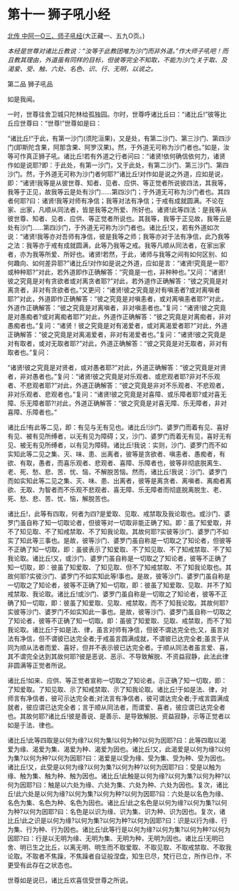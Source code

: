 # 第十一 狮子吼小经

[北传 中阿一O三、师子吼经](https://github.com/gwsice/buddhism/blob/master/%E6%97%A9%E6%9C%9F/%E4%B8%AD%E9%98%BF%E5%90%AB%E7%BB%8F/26.md#yin-pin-shi-zi-hou-jing)(大正藏一、五九O页。)

*本经是世尊对诸比丘教说：“汝等于此教团唯为沙门而非外道。”作大师子吼吧！而且教其理由，外道虽有同样的目标，但彼等完全不知取，不能为沙门;关于取、及渴爱、受、触、六处、名色、识、行、无明，以说之。*

第二品 狮子吼品

如是我闻。

一时，世尊往舍卫城只陀林给孤独园。尔时，世尊呼诸比丘曰：“诸比丘!”彼等比丘应世尊曰：“世尊!”世尊如是曰：

“诸比丘!“于此，有第一沙门(须陀洹果)，又是处，有第二沙门、第三沙门、第四沙门(即斯陀含果，阿那含果、阿罗汉果)。然，于外道无可称为沙门者也。”如是，汝等可作真正狮子吼。诸比丘!若有外道之行者问曰：“诸贤!依何确信依何力，诸贤作如是说耶?即：于此处，有第一沙门，又于此处，有第二沙门、第三沙门、第四沙门。然，于外道无可称为沙门者何耶?”诸比丘!对作如是说之外道，应如是说，即：“诸贤!我等是从彼世尊、知者、见者、应供、等正觉者所说彼四法，其我等，我等于正见，故我等云是处有沙门……第四沙门；于外道无可称为沙门者也。其四者何耶?曰：诸贤!我等对师有净信；我等对法有净信；于戒有成就圆满。不论在家、出家，凡顺从同法者，皆是我等之所爱、所好也。诸贤!此等四法：是我等从彼世尊、知者、见者、应供、等正觉者所说也。其我等，我等于正见故，我等云是处有沙门……第四沙门，于外道无可称为沙门者也。诸比丘!又，若有外道如次说：“诸贤!我等亦对吾师有净信，彼是我等之师；我等亦对于法有净信，此乃我等之法：我等亦于戒有成就圆满，此等乃我等之戒。我等凡顺从同法者，在家出家者，亦为我等所爱、所好也。诸贤!若然，于此，诸师与我等之间有如何区别、如何趣向、如何差异耶?”诸比丘!对作如是说之外道，应如是言：“诸贤!究竟是一耶?或种种耶?”对此，若外道即作正确解答：“究竟是一也，非种种也。”又问：“诸贤!彼之究竟是对有贪欲者或对离贪者耶?”对此，若外道作正确解答：“彼之究竟是对离贪者，非对有贪欲者也。”又更问：“诸贤!彼之究竟是对有嗔恚者?或对离嗔者耶?”对此，外道即作正确解答：“彼之究竟是对嗔恚者，或对离嗔恚者耶?”对此，外道作正确解答：“彼之究竟是对离嗔者，非对嗔恚者也。”复问：“诸贤!彼之究竟是对愚痴者?或对离痴者耶?”对此，外道作正确解答：“彼之究竟是对离痴者，非对愚痴者也。”复问：“诸贤！彼之究竟是对有渴爱者，或对离渴爱者耶?”对此，外道正确解答：“彼之究竟是对离渴爱者，非对有渴爱者也。”复问：“诸贤!彼之究竟是对有取者，或对无取者耶?”对此，外道正确解答：“彼之究竟是对无取者，非对有取者也。”复问：

“诸贤!彼之究竟是对贤者，或对愚者耶?”对此，外道正确解答：“彼之究竟是对贤者，非对愚者也。”复问：“诸贤!彼之究竟是对乐观者、或悲观者耶?非对不乐观者、不悲观者耶?”对此，外道正确解答：“彼之究竟是非对不乐观者、不悲观者，非对乐观者、悲观者也。”复问：“诸贤!彼之究竟是对喜障、或乐障者耶?或对喜无障、乐无障者耶?!对此，外道正确解答：“彼之究竟是对喜无障、乐无障者，非对喜障、乐障者也。”

诸比丘!有此等二见，即：有见与无有见也。诸比丘!沙门、婆罗门而着有见、喜好有见、被有见所缚者，以无有见为障碍；又，沙门、婆罗门而着无有见，喜好无有见、被无有见所缚者，以有见为障碍。诸比丘!我说：实则，沙门、婆罗门而不如实知此等二见之集、灭、味、患、出离者，彼等是贪欲者、嗔恚者、愚痴者，有欲、有取，愚者，而喜乐观者、悲观者、喜障、乐障者也，彼等非彻底脱离生、老、死、愁、悲、苦、忧、恼，不解脱苦恼。然而，诸比丘!我说：沙门、婆罗门而如实知此等二见之集、灭、味、患、出离者，彼等是离贪者、离嗔者、离痴者离欲、无取、为智者而不乐观不悲观者、喜无障、乐无障者而彻底脱离脱生、老、死、愁、悲、苦、忧、恼，解脱苦也。

诸比丘!，此等有四取，何者为四?是爱取、见取、戒禁取及我论取也。或沙门、婆罗门虽自称了知一切取论者，但彼等对一切取非能正确了知。即：虽了知爱取，并不了知见取、不了知戒禁取、不了知我论取。其故何耶?实彼等沙门、婆罗门不如实了知此等三事也。是故，彼等沙门、婆罗门虽自称是一切取之了知论者，但彼等不正确了知一切取，即：虽彼表示了知爱取、不了知见取、不了知戒禁取、不了知我论取。诸比丘!又，或沙门、婆罗门虽自称是一切取之了知论者，彼等不正确了知一切取，即：彼虽了知爱取、了知见取、但不了知戒禁取、不了知我论取也。其故何耶?实彼沙门、婆罗门不如实知此等!事也。是故，彼等沙门、婆罗门虽自称是一切取之了知论者，彼等不正确了知一切取，即：彼虽了知爱取、见取、并不了知戒禁取、我论取。诸比丘!或沙门、婆罗门虽自称是一切取之了知论者，彼等不正确了知一切取，即：彼虽了知爱取、见取、戒禁取，而不了知我论取。其故何耶?实彼等沙门、婆罗门不如实知此一事也。是故，彼等沙门、婆罗门虽自称一切取之了知论者，彼等不正确了知一切取。即：虽彼了知爱取、见取、戒禁取，而不了知我论取。诸比丘!于如是法、律，虽言对师有净信，但彼不谓达完全也;又，虽言对法有净信，但不谓彼已达完全者;于戒虽言圆满成就，不谓彼已达完全者;虽言于从同为顺从法者而爱、喜好，但并不表示彼已达完全者。于顺从同法者虽言爱、喜，其不谓完全达到其故何耶?彼是恶说、恶示、不导致解脱、不资益寂静，此法此律非圆满等正觉者所说。

诸比丘!如来、应供、等正觉者宣称一切取之了知论者。示正确了知一切取，即：了知爱取。了知见取、示了知戒禁取、示了知我论取。诸比丘!于如是法、律，对师言有净信者，彼可示达完全者;对法言有净信者，彼可谓达完全者;于戒言圆满成就者，彼应谓已达完全者；言于顺从同法者，而谓爱、喜者，彼应谓已达完全者也。其故何耶?诸比丘!彼是善说、是善示、是导致解脱、资益寂静，示等正觉者以如是于法、律也。

诸比丘!此等四取是以何为缘?以何为集!以何为种?以何为因耶?曰：此等四取以渴爱为缘、渴爱为集、渴爱为种、渴爱为因也。诸比丘!又，此渴爱是以何为缘?以何为集?以何为种?以何为因耶?曰：渴爱是以受为缘、受为集、受为种、受为因也。诸比丘!又，此受是以何为缘?以何为集?以何为种?以何为因耶?曰：受是以触为缘、触为集、触为种、触为因也。诸比丘!此触是以何为缘?以何为集?以何为种?以何为因耶?曰：触是以六处为缘、六处为集、六处为种、六处为因也。复次，诸比丘!此六处是以何为缘?以何为集?以何为种?以何为因耶?曰：六处是以名色为缘、名色为集、名色为种、名色为因也。诸比丘!此之名色是以何为缘?以何为集?以何为种?以何为因耶?曰：名色是以识为缘、识为集、识为种、识为因也。复次，诸比丘!此之识是以何为缘?以何为集?以何为种?以何为因耶?曰：识是以行为缘、行为集、行为种、行为因也。诸比丘!此等行是以何为缘?以何为集?以何为种?以何为因耶?曰：行是以无明为缘、无明为集、无明为种，无明为因也。诸比丘!无明已舍、明已生之比丘，以离无明、明生而不取爱取、不取见取、不取戒禁取、不取我论取。不取者不焦躁，不焦躁者自证般涅盘，知生已尽，梵行已立，所作已作，不更受有此存在之状态也。

世尊如是说已，诸比丘欢喜信受世尊之所说。
